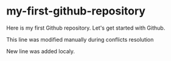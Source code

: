 # my-first-github-repository
Here is my first Github repository. Let's get started with Github.

This line was modified manually during conflicts resolution

New line was added localy.
